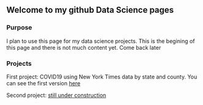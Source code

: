## Welcome to my github Data Science pages



### Purpose
I plan to use this page for my data science projects. This is the begining of this page and there is not much content yet. Come back later


### Projects
First project: COVID19 using New York Times data by state and county. You can see the first version <a href="https://fdp2012.github.io/FernandoDePaolis.github.io/COVID19_NYT.html" title="COVID19_NYT" target="_blank">here</a>

Second project: <a href="https://fdp2012.github.io/FernandoDePaolis.github.io/COVID19_ATL.html" title="COVID19_ATL" target="_blank">still under construction</a>


